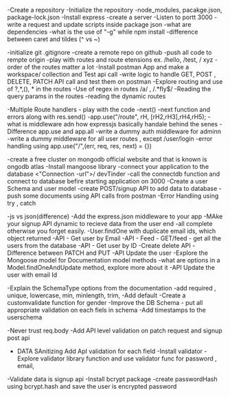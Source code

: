 -Create a repository
-Initialize the repository
-node_modules, pacakge.json, package-lock.json
-Install express
-create a server 
-Listen to portt 3000
-write a request and update scripts inside package json 
-what are dependencies
-what is the use of "-g" while npm install 
-difference between caret and tildes (^ vs ~)

-initialize git 
.gitignore
-create a remote repo on github 
-push all code to rempte origin 
-play with routes and route etensions ex. /hello, /test, / xyz
-order of the routes matter a lot 
-Install postman App and make a workspace/ collection and Test api call
-write logic to handle GET, POST , DELETE, PATCH  API call and test them on postman 
-Explore routing and use of ?,*,(), * in the routes
-Use of regex in routes /a/ , /.*fly$/
-Reading the query params in the routes 
-reading the dynamic routes

-Multiple Route handlers - play with the code 
-next()
-next function and errors along with res.send()
-app.use("/route", rH, [rH2,rH3],rH4,rH5);
-what is middleware  adn how expressjs basically handale  behind the senes
-Difference  app.use and app.all
-write a dummy auth middleware for adminn 
-write a dummy middleware for all user routes , except /user/login
-error handling using app.use("/",(err, req, res, next) = {})

-create a free cluster on mongodb official website and that is known is ongodb atlas 
-Install mangoose library
-connect your application to the database <"Connection -url">/ devTinder
-call the connectdb function and connect to database befire starting application on 3000
-Create a user Schema and user model
-create POST/signup API to add data to database
-push some documents using API calls from postman
-Error Handling using try , catch

-js vs json(difference)
-Add the  express.json middleware to your app
-MAke your signup API dynamic to recieve data from the user end
-all complete otherwise  you forget easily.
-User.findOne with duplicate email ids, which object returned
 -API - Get user by Email
 -API - Feed - GET/feed  - get all the users from the database
 -API - Get user by ID 
 -Create delete API
 -Difference between PATCH and PUT
 -API Update the user 
 -Explore the Mongoose model for Documentation model methods
 -what are options in a Model.findOneAndUpdate method, explore more about it
 -API Update the user with email Id

 -Explain the SchemaType options from the documentation
 -add required , unique, lowercase, min, minlength, trim,
 -Add default
 -Create a customvalidate function for gender
 -Improve the DB Schema - put all appropriate validation on each fiels in schema 
 -Add timestamps to the userschema

 -Never trust req.body
 -Add API level validation on patch request and signup post api
 - DATA SAnitizing  Add ApI validation for each field 
 -Install validator
 -Explore validator library function and use validator func for password , email, 

 -Validate data is signup api
 -Install bcrypt package
 -create passwordHash using bcrypt.hash and save the user is encrypted password